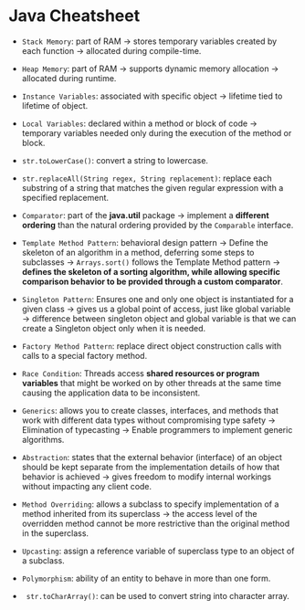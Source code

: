 # Java Cheatsheet

- `Stack Memory`: part of RAM -> stores temporary variables created by each function -> allocated during compile-time.

- `Heap Memory`: part of RAM -> supports dynamic memory allocation -> allocated during runtime.

- `Instance Variables`: associated with specific object -> lifetime tied to lifetime of object.

- `Local Variables`: declared within a method or block of code -> temporary variables needed only during the execution of the method or block.

- `str.toLowerCase()`: convert a string to lowercase.

- `str.replaceAll(String regex, String replacement)`: replace each substring of a string that matches the given regular expression with a specified replacement.

- `Comparator`: part of the **java.util** package -> implement a **different ordering** than the natural ordering provided by the `Comparable` interface.

- `Template Method Pattern`: behavioral design pattern -> Define the skeleton of an algorithm in a method, deferring some steps to subclasses -> `Arrays.sort()` follows the Template Method pattern -> **defines the skeleton of a sorting algorithm, while allowing specific comparison behavior to be provided through a custom comparator**.

- `Singleton Pattern`: Ensures one and only one object is instantiated for a given class -> gives us a global point of access, just like global variable -> difference between singleton object and global variable is that we can create a Singleton object only when it is needed.

- `Factory Method Pattern`: replace direct object construction calls with calls to a special factory method.

- `Race Condition`: Threads access **shared resources or program variables** that might be worked on by other threads at the same time causing the application data to be inconsistent.

- `Generics`: allows you to create classes, interfaces, and methods that work with different data types without compromising type safety -> Elimination of typecasting -> Enable programmers to implement generic algorithms.

- `Abstraction`: states that the external behavior (interface) of an object should be kept separate from the implementation details of how that behavior is achieved -> gives freedom to modify internal workings without impacting any client code.

- `Method Overriding`: allows a subclass to specify implementation of a method inherited from its superclass -> the access level of the overridden method cannot be more restrictive than the original method in the superclass.

- `Upcasting`: assign a reference variable of superclass type to an object of a subclass.

- `Polymorphism`: ability of an entity to behave in more than one form.

- ` str.toCharArray()`: can be used to convert string into character array.
